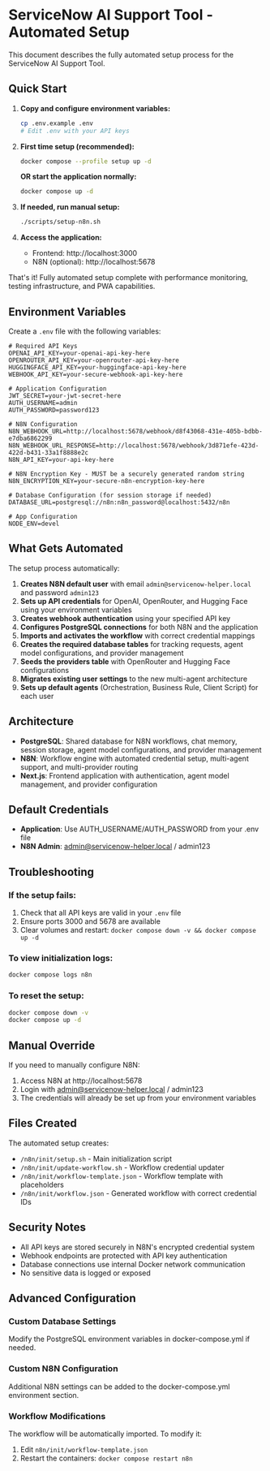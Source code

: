 # ServiceNow AI Support Tool - Automated Setup

This document describes the fully automated setup process for the ServiceNow AI Support Tool.

## Quick Start

1. **Copy and configure environment variables:**
   ```bash
   cp .env.example .env
   # Edit .env with your API keys
   ```

2. **First time setup (recommended):**
   ```bash
   docker compose --profile setup up -d
   ```

   **OR start the application normally:**
   ```bash
   docker compose up -d
   ```

3. **If needed, run manual setup:**
   ```bash
   ./scripts/setup-n8n.sh
   ```

4. **Access the application:**
   - Frontend: http://localhost:3000
   - N8N (optional): http://localhost:5678

That's it! Fully automated setup complete with performance monitoring, testing infrastructure, and PWA capabilities.

## Environment Variables

Create a `.env` file with the following variables:

```env
# Required API Keys
OPENAI_API_KEY=your-openai-api-key-here
OPENROUTER_API_KEY=your-openrouter-api-key-here
HUGGINGFACE_API_KEY=your-huggingface-api-key-here
WEBHOOK_API_KEY=your-secure-webhook-api-key-here

# Application Configuration
JWT_SECRET=your-jwt-secret-here
AUTH_USERNAME=admin
AUTH_PASSWORD=password123

# N8N Configuration  
N8N_WEBHOOK_URL=http://localhost:5678/webhook/d8f43068-431e-405b-bdbb-e7dba6862299
N8N_WEBHOOK_URL_RESPONSE=http://localhost:5678/webhook/3d871efe-423d-422d-b431-33a1f8888e2c
N8N_API_KEY=your-api-key-here

# N8N Encryption Key - MUST be a securely generated random string
N8N_ENCRYPTION_KEY=your-secure-n8n-encryption-key-here

# Database Configuration (for session storage if needed)
DATABASE_URL=postgresql://n8n:n8n_password@localhost:5432/n8n

# App Configuration
NODE_ENV=devel
```

## What Gets Automated

The setup process automatically:

1. **Creates N8N default user** with email `admin@servicenow-helper.local` and password `admin123`
2. **Sets up API credentials** for OpenAI, OpenRouter, and Hugging Face using your environment variables
3. **Creates webhook authentication** using your specified API key
4. **Configures PostgreSQL connections** for both N8N and the application
5. **Imports and activates the workflow** with correct credential mappings
6. **Creates the required database tables** for tracking requests, agent model configurations, and provider management
7. **Seeds the providers table** with OpenRouter and Hugging Face configurations
8. **Migrates existing user settings** to the new multi-agent architecture
9. **Sets up default agents** (Orchestration, Business Rule, Client Script) for each user

## Architecture

- **PostgreSQL**: Shared database for N8N workflows, chat memory, session storage, agent model configurations, and provider management
- **N8N**: Workflow engine with automated credential setup, multi-agent support, and multi-provider routing
- **Next.js**: Frontend application with authentication, agent model management, and provider configuration

## Default Credentials

- **Application**: Use AUTH_USERNAME/AUTH_PASSWORD from your .env file
- **N8N Admin**: admin@servicenow-helper.local / admin123

## Troubleshooting

### If the setup fails:
1. Check that all API keys are valid in your `.env` file
2. Ensure ports 3000 and 5678 are available
3. Clear volumes and restart: `docker compose down -v && docker compose up -d`

### To view initialization logs:
```bash
docker compose logs n8n
```

### To reset the setup:
```bash
docker compose down -v
docker compose up -d
```

## Manual Override

If you need to manually configure N8N:
1. Access N8N at http://localhost:5678
2. Login with admin@servicenow-helper.local / admin123
3. The credentials will already be set up from your environment variables

## Files Created

The automated setup creates:
- `/n8n/init/setup.sh` - Main initialization script
- `/n8n/init/update-workflow.sh` - Workflow credential updater
- `/n8n/init/workflow-template.json` - Workflow template with placeholders
- `/n8n/init/workflow.json` - Generated workflow with correct credential IDs

## Security Notes

- All API keys are stored securely in N8N's encrypted credential system
- Webhook endpoints are protected with API key authentication
- Database connections use internal Docker network communication
- No sensitive data is logged or exposed

## Advanced Configuration

### Custom Database Settings
Modify the PostgreSQL environment variables in docker-compose.yml if needed.

### Custom N8N Configuration
Additional N8N settings can be added to the docker-compose.yml environment section.

### Workflow Modifications
The workflow will be automatically imported. To modify it:
1. Edit `n8n/init/workflow-template.json`
2. Restart the containers: `docker compose restart n8n`
